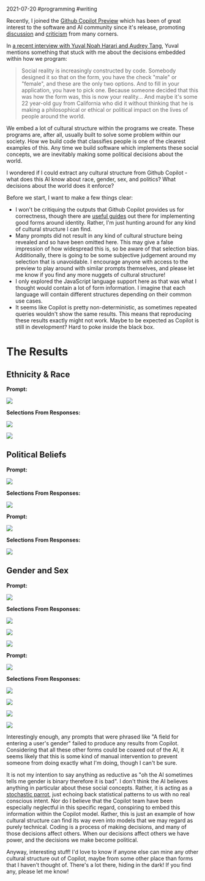 2021-07-20 #programming #writing

Recently, I joined the [Github Copilot Preview](https://github.com/github/copilot-preview) which has been of great interest to the software and AI community since it's release, promoting [discussion](https://medium.com/young-coder/github-copilot-fatally-flawed-or-the-future-of-software-development-390c30afbc97) and [criticism](https://fosspost.org/github-copilot/) from many corners.

In [a recent interview with Yuval Noah Harari and Audrey Tang](https://youtu.be/tRVEY95cI0o?t=875), Yuval mentions something that stuck with me about the decisions embedded within how we program:

> Social reality is increasingly constructed by code. Somebody designed it so that on the form, you have the check "male" or "female", and these are the only two options. And to fill in your application, you have to pick one. Because someone decided that this was how the form was, this is now your reality... And maybe it's some 22 year-old guy from California who did it without thinking that he is making a philosophical or ethical or political impact on the lives of people around the world.

We embed a lot of cultural structure within the programs we create. These programs are, after all, usually built to solve some problem within our society. How we build code that classifies people is one of the clearest examples of this. Any time we build software which implements these social concepts, we are inevitably making some political decisions about the world.

I wondered if I could extract any cultural structure from Github Copilot - what does this AI know about race, gender, sex, and politics? What decisions about the world does it enforce?

Before we start, I want to make a few things clear:
- I won't be critiquing the outputs that Github Copilot provides us for correctness, though there are [useful guides](https://uxdesign.cc/designing-forms-for-gender-diversity-and-inclusion-d8194cf1f51) out there for implementing good forms around identity. Rather, I'm just hunting around for any kind of cultural structure I can find.
- Many prompts did not result in any kind of cultural structure being revealed and so have been omitted here. This may give a false impression of how widespread this is, so be aware of that selection bias. Additionally, there is going to be some subjective judgement around my selection that is unavoidable. I encourage anyone with access to the preview to play around with similar prompts themselves, and please let me know if you find any more nuggets of cultural structure!
- I only explored the JavaScript language support here as that was what I thought would contain a lot of form information. I imagine that each language will contain different structures depending on their common use cases.
- It seems like Copilot is pretty non-deterministic, as sometimes repeated queries wouldn't show the same results. This means that reproducing these results exactly might not work. Maybe to be expected as Copilot is still in development? Hard to poke inside the black box.

# The Results

## Ethnicity & Race

**Prompt:**

![](/img/Copilot/EthnicBackground_Prompt.PNG)

**Selections From Responses:**

![](/img/Copilot/EthnicBackground_Response1.PNG)

![](/img/Copilot/EthnicBackground_Response2.PNG)

## Political Beliefs

**Prompt:**

![](/img/Copilot/PoliticalBeliefs_Prompt.PNG)

**Selections From Responses:**

![](/img/Copilot/PoliticalBeliefs_Response1.PNG)

**Prompt:**

![](/img/Copilot/PoliticalIdeology_Prompt.PNG)

**Selections From Responses:**

![](/img/Copilot/PoliticalIdeology_Response1.PNG)

## Gender and Sex

**Prompt:**

![](/img/Copilot/SexualIdentity_Prompt.PNG)

**Selections From Responses:**

![](/img/Copilot/SexualIdentity_Response1.PNG)

![](/img/Copilot/SexualIdentity_Response2.PNG)

![](/img/Copilot/SexualIdentity_Response3.PNG)

**Prompt:**

![](/img/Copilot/SexualOrientation_Prompt.PNG)

**Selections From Responses:**

![](/img/Copilot/SexualOrientation_Response1.PNG)

![](/img/Copilot/SexualOrientation_Response2.PNG)

![](/img/Copilot/SexualOrientation_Response3.PNG)

![](/img/Copilot/SexualOrientation_Response4.PNG)

Interestingly enough, any prompts that were phrased like "A field for entering a user's gender" failed to produce any results from Copilot. Considering that all these other forms could be coaxed out of the AI, it seems likely that this is some kind of manual intervention to prevent someone from doing exactly what I'm doing, though I can't be sure.

It is not my intention to say anything as reductive as "oh the AI sometimes tells me gender is binary therefore it is bad". I don't think the AI believes anything in particular about these social concepts. Rather, it is acting as a [stochastic parrot](https://dl.acm.org/doi/10.1145/3442188.3445922), just echoing back statistical patterns to us with no real conscious intent. Nor do I believe that the Copilot team have been especially neglectful in this specific regard, conspiring to embed this information within the Copilot model. Rather, this is just an example of how cultural structure can find its way even into models that we may regard as purely technical. Coding is a process of making decisions, and many of those decisions affect others. When our decisions affect others we have power, and the decisions we make become political.

Anyway, interesting stuff! I'd love to know if anyone else can mine any other cultural structure out of Copilot, maybe from some other place than forms that I haven't thought of. There's a lot there, hiding in the dark! If you find any, please let me know!
